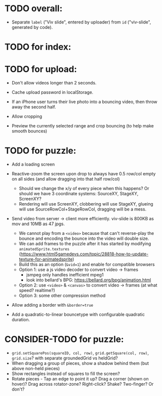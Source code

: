 # TODO overall:

- Separate `label` ("Viv slide", entered by uploader) from `id` ("viv-slide", generated by code).


# TODO for index:



# TODO for upload:

- Don't allow videos longer than 2 seconds.

- Cache upload password in localStorage.

- If an iPhone user turns their live photo into a bouncing video, then throw away the second half.

- Allow cropping

- Preview the currently selected range and crop bouncing (to help make smooth bounces)


# TODO for puzzle:

- Add a loading screen

- Reactive-zoom the screen upon drop to always have 0.5 row/col empty on all sides (and allow dragging into that half row/col)
  - Should we change the x/y of every piece when this happens?  Or should we have 3 coordinate systems: SourceXY, StageXY, ScreenXY?
  - Rendering will use ScreenXY, clobbering will use StageXY, glueing will use SourceRowCol+StageRowCol, dragging will be a mess.

- Send video from server -> client more efficiently.  viv-slide is 800KB as mov and 10MB as 47 jpgs.
  - We cannot play from a `<video>` because that can't reverse-play the bounce and encoding the bounce into the video will double size.
  - We can add frames to the puzzle after it has started by modifying `animatedSprite.textures` (https://www.html5gamedevs.com/topic/28818-how-to-update-texture-for-animatedsprite)
  - Build this as an option (`&vid=1`) and enable for compatible browsers
  - Option 1: use a js video decoder to convert video -> frames
    - jsmpeg only handles inefficient mpeg1
    - look into bellard's BPG: https://bellard.org/bpg/animation.html
  - Option 2: use `<video>` & `<canvas>` to convert video -> frames (at what speed? realtime?)
  - Option 3: some other compression method

- Allow adding a border with `&border=true`

- Add a quadratic-to-linear bouncetype with configurable quadratic duration.


# CONSIDER-TODO for puzzle:

- `grid.setSquarePos(squareID, col, row)`, `grid.getSquare(col, row)`, `grid.size`? with separate groundedGrid vs heldGrid?
- When dragging a group of pieces, show a shadow behind them (but above non-held pieces)
- Show rectangles instead of squares to fill the screen?
- Rotate pieces - Tap an edge to point it up? Drag a corner (shown on hover)? Drag across rotator-zone? Right-click? Shake? Two-finger? Or don't?
